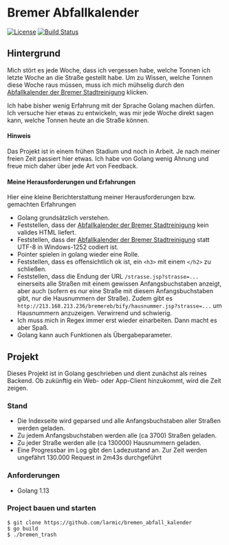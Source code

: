# Bremer Abfallkalender

[![License](https://img.shields.io/badge/License-Apache%202.0-blue.svg)](https://opensource.org/licenses/Apache-2.0)
[![Build Status](https://travis-ci.org/larmic/bremen_abfall_kalender.svg?branch=master)](https://travis-ci.org/larmic/bremen_abfall_kalender)

## Hintergrund

Mich stört es jede Woche, dass ich vergessen habe, welche Tonnen ich letzte Woche an die Straße gestellt habe. Um zu Wissen,
welche Tonnen diese Woche raus müssen, muss ich mich mühselig durch den [Abfallkalender der Bremer Stadtreinigung](http://213.168.213.236/bremereb/bify/index.jsp) 
klicken.

Ich habe bisher wenig Erfahrung mit der Sprache Golang machen dürfen. Ich versuche hier etwas zu entwickeln, was mir jede 
Woche direkt sagen kann, welche Tonnen heute an die Straße können.

#### Hinweis

Das Projekt ist in einem frühen Stadium und noch in Arbeit. Je nach meiner freien Zeit passiert hier etwas. Ich habe 
von Golang wenig Ahnung und freue mich daher über jede Art von Feedback. 

#### Meine Herausforderungen und Erfahrungen

Hier eine kleine Berichterstattung meiner Herausforderungen bzw. gemachten Erfahrungen

* Golang grundsätzlich verstehen.
* Feststellen, dass der [Abfallkalender der Bremer Stadtreinigung](http://213.168.213.236/bremereb/bify/index.jsp) kein valides HTML liefert.
* Feststellen, dass der [Abfallkalender der Bremer Stadtreinigung](http://213.168.213.236/bremereb/bify/index.jsp) statt UTF-8 in Windows-1252 codiert ist.
* Pointer spielen in golang wieder eine Rolle.
* Feststellen, dass es offensichtlich ok ist, ein `<h3>` mit einem `</h2>` zu schließen.
* Feststellen, dass die Endung der URL `/strasse.jsp?strasse=...` einerseits alle Straßen mit einem gewissen Anfangsbuchstaben anzeigt, aber auch (sofern es nur eine
Straße mit diesem Anfangsbuchstaben gibt, nur die Hausnummern der Straße). Zudem gibt es `http://213.168.213.236/bremereb/bify/hausnummer.jsp?strasse=...` 
um Hausnummern anzuzeigen. Verwirrend und schwierig. 
* Ich muss mich in Regex immer erst wieder einarbeiten. Dann macht es aber Spaß.
* Golang kann auch Funktionen als Übergabeparameter.

## Projekt

Dieses Projekt ist in Golang geschrieben und dient zunächst als reines
Backend. Ob zukünftig ein Web- oder App-Client hinzukommt, wird die Zeit zeigen.

### Stand

* Die Indexseite wird geparsed und alle Anfangsbuchstaben aller Straßen werden geladen.
* Zu jedem Anfangsbuchstaben werden alle (ca 3700) Straßen geladen.
* Zu jeder Straße werden alle (ca 130000) Hausnummern geladen.
* Eine Progressbar im Log gibt den Ladezustand an. Zur Zeit werden ungefährt 130.000 Request in 2m43s durchgeführt

### Anforderungen

* Golang 1.13

### Project bauen und starten

```ssh
$ git clone https://github.com/larmic/bremen_abfall_kalender
$ go build
$ ./bremen_trash
```
